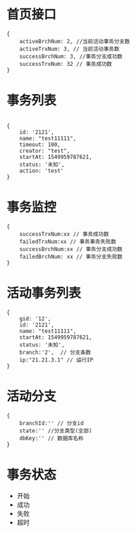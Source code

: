 # 首页接口

```
{
    activeBrchNum: 2, //当前活动事务分支数
    activeTrxNum: 3, // 当前活动事务数
    successBrchNum: 3, //事务分支成功数
    successTrxNum: 32 // 事务成功数
}
```

# 事务列表

```

{
    id: '2121', 
    name: "test11111",
    timeout: 100,
    creator: "test",
    startAt: 1549959787621,
    status: '未知',
    action: 'test'
}

```

# 事务监控

```
{
    successTrxNum:xx // 事务成功数
    failedTrxNum:xx // 事务事务失败数
    successBrchNum:xx // 事务分支成功数
    failedBrchNum: xx // 事务分支失败数
}

```


# 活动事务列表

```
{
    gid: '12',
    id: '2121',
    name: "test11111",
    startAt: 1549959787621,
    status: '未知',
    branch:'2',  // 分支条数
    ip:"21.21.3.1" // 运行IP
}

```

# 活动分支

```
{
    branchId:'' // 分支id
    state:'' //分支类型(全部)
    dbKey:'' // 数据库名称 
}
```


# 事务状态

- 开始
- 成功
- 失败
- 超时






